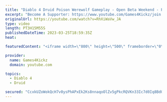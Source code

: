 ```yaml
---
title: "Diablo 4 Druid Poison Werewolf Gameplay - Open Beta Weekend - Part 2"
excerpt: "Become A Supporter: https://www.youtube.com/Games4Kickz/join Lilith has returned to Sanctuary, summoned by a dark ritual ..."
originalUrl: https://youtube.com/watch?v=RhXiWaVw_JA
type: video
length: PT3H15M55S
publishedDateTime: 2023-03-25T18:59:35Z
heat: 

featuredContent: "<iframe width=\"800\" height=\"500\" frameborder=\"0\" src=\"https://www.youtube.com/embed/RhXiWaVw_JA\" allow=\"accelerometer; autoplay; encrypted-media; gyroscope; picture-in-picture\" allowfullscreen></iframe>"

provider:
  name: Games4Kickz
  domain: youtube.com

topics:
  - Diablo 4
  - Druid

secured: "CcxkUZoWokQcH7v0ysPhAPxEk2Ks8nnaqoOlZv5gPkcRQVKn33Ic7d0Iq8BdQUnueOkO+SYd5GtPtl8C92s+Pfqoox/mHer7U12YA5jRsk7j2n3yM/a71JE3AAICiRVFafvn2+4E/dov0vD0WoelG1mROR9y/j9NsKaNCjusWY0BZzvyRvphb5zeVEtbarSidmZ/GP1FY1WpxduhHsjFyaVQAqD5Vqhc2KwhiaWQwYWlPXy96VOezm4mCzgotdFHp3IE0mwLnsZT/WIGURiBA38vjnJhL6q8xYPaBshn3m8HBn3aRag5DBBZOP78Ws/qK4VSrkK8AI3a3rmCodDMwxu90GW9+G4gJdMwgTx8EA8H5oX7dTiRR7bjVRpw3cIZDpbcHHKMNKn7rY8rYggQKA==;ooqCJJs9MyFHJ/pdYwGk6w=="
---
```


